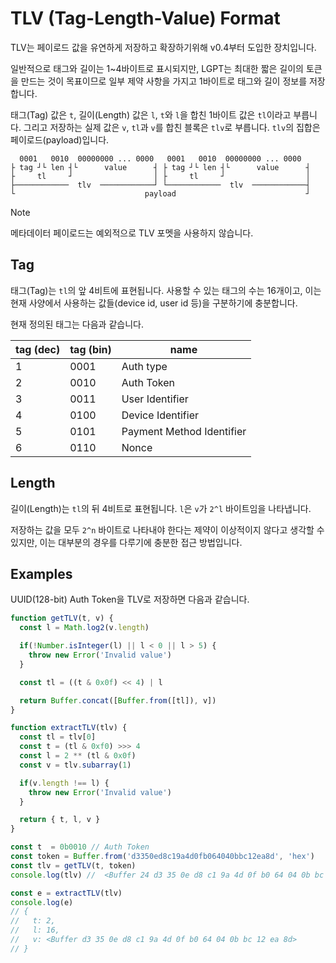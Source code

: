 # TLV (Tag-Length-Value) Format

TLV는 페이로드 값을 유연하게 저장하고 확장하기위해 v0.4부터 도입한 장치입니다.

일반적으로 태그와 길이는 1~4바이트로 표시되지만, LGPT는 최대한 짧은 길이의 토큰을 만드는 것이 목표이므로 일부 제약 사항을 가지고 1바이트로 태그와 길이 정보를 저장합니다.

태그(Tag) 값은 `t`, 길이(Length) 값은 `l`, `t`와 `l`을 합친 1바이트 값은 `tl`이라고 부릅니다.
그리고 저장하는 실제 값은 `v`, `tl`과 `v`를 합친 블록은 `tlv`로 부릅니다. `tlv`의 집합은 페이로드(payload)입니다.

```text
  0001   0010  00000000 ... 0000   0001   0010  00000000 ... 0000
├ tag ┘└ len ┤└      value      ┤ ├ tag ┘└ len ┤└      value      ┤
├     tl     ┘                  │ ├     tl     ┘                  │
├────────────  tlv  ────────────┘ └────────────  tlv  ────────────┤
└                             payload                             ┘
```

> [!NOTE]
> 메타데이터 페이로드는 예외적으로 TLV 포멧을 사용하지 않습니다.

## Tag

태그(Tag)는 `tl`의 앞 4비트에 표현됩니다. 사용할 수 있는 태그의 수는 16개이고, 이는 현재 사양에서 사용하는 값들(device id, user id 등)을 구분하기에 충분합니다.

현재 정의된 태그는 다음과 같습니다.

| tag (dec) | tag (bin) | name                      |
| --------- | --------- | ------------------------- |
| 1         | 0001      | Auth type                 |
| 2         | 0010      | Auth Token                |
| 3         | 0011      | User Identifier           |
| 4         | 0100      | Device Identifier         |
| 5         | 0101      | Payment Method Identifier |
| 6         | 0110      | Nonce                     |

## Length

길이(Length)는 `tl`의 뒤 4비트로 표현됩니다. `l`은  `v`가 `2^l` 바이트임을 나타냅니다.

저장하는 값을 모두 `2^n` 바이트로 나타내야 한다는 제약이 이상적이지 않다고 생각할 수 있지만, 이는 대부분의 경우를 다루기에 충분한 접근 방법입니다.


## Examples

UUID(128-bit) Auth Token을 TLV로 저장하면 다음과 같습니다.

```javascript
function getTLV(t, v) {
  const l = Math.log2(v.length)

  if(!Number.isInteger(l) || l < 0 || l > 5) {
    throw new Error('Invalid value')
  }

  const tl = ((t & 0x0f) << 4) | l

  return Buffer.concat([Buffer.from([tl]), v])
}

function extractTLV(tlv) {
  const tl = tlv[0]
  const t = (tl & 0xf0) >>> 4
  const l = 2 ** (tl & 0x0f)
  const v = tlv.subarray(1)

  if(v.length !== l) {
    throw new Error('Invalid value')
  }

  return { t, l, v }
}

const t  = 0b0010 // Auth Token
const token = Buffer.from('d3350ed8c19a4d0fb064040bbc12ea8d', 'hex')
const tlv = getTLV(t, token)
console.log(tlv) //  <Buffer 24 d3 35 0e d8 c1 9a 4d 0f b0 64 04 0b bc 12 ea 8d> 

const e = extractTLV(tlv)
console.log(e)
// {
//   t: 2,
//   l: 16,
//   v: <Buffer d3 35 0e d8 c1 9a 4d 0f b0 64 04 0b bc 12 ea 8d>
// }
```